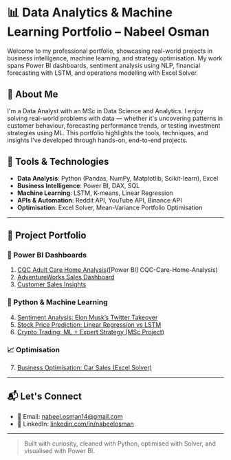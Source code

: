 # 📊 Data Analytics & Machine Learning Portfolio – Nabeel Osman

Welcome to my professional portfolio, showcasing real-world projects in business intelligence, machine learning, and strategy optimisation. My work spans Power BI dashboards, sentiment analysis using NLP, financial forecasting with LSTM, and operations modelling with Excel Solver.

## 🧠 About Me
I'm a Data Analyst with an MSc in Data Science and Analytics. I enjoy solving real-world problems with data — whether it's uncovering patterns in customer behaviour, forecasting performance trends, or testing investment strategies using ML. This portfolio highlights the tools, techniques, and insights I’ve developed through hands-on, end-to-end projects.

## 🧰 Tools & Technologies

- **Data Analysis**: Python (Pandas, NumPy, Matplotlib, Scikit-learn), Excel
- **Business Intelligence**: Power BI, DAX, SQL
- **Machine Learning**: LSTM, K-means, Linear Regression
- **APIs & Automation**: Reddit API, YouTube API, Binance API
- **Optimisation**: Excel Solver, Mean-Variance Portfolio Optimisation

---

## 📂 Project Portfolio

### 🔷 Power BI Dashboards
1. [CQC Adult Care Home Analysis](./1%20-%20Power%20BI%20CQC-Care-Home-Analysis/)([Power BI] CQC-Care-Home-Analysis)
2. [AdventureWorks Sales Dashboard](./2%20-%20Power%20BI%20AdventureWorks-Sales-Dashboard/)
3. [Customer Sales Insights](./3%20-%20Power%20BI%20Customer-Sales-Insights/)

### 🧪 Python & Machine Learning
4. [Sentiment Analysis: Elon Musk’s Twitter Takeover](./4%20-%20Sentiment-Analysis-Elon-Musk-Twitter/)
5. [Stock Price Prediction: Linear Regression vs LSTM](./Stock%20Prediction%20-%20LR%20vs%20LSTM/)
6. [Crypto Trading: ML + Expert Strategy (MSc Project)](./ML%20%2B%20Expert-Trading/)

### 📈 Optimisation
7. [Business Optimisation: Car Sales (Excel Solver)](./Business-Optimisation-Car-Sales-Solver/)

---

## 📬 Let's Connect

- 📧 Email: [nabeel.osman14@gmail.com](mailto:nabeel.osman14@gmail.com)
- 💼 LinkedIn: [linkedin.com/in/nabeelosman](https://linkedin.com/in/nabeelosman)

---

> Built with curiosity, cleaned with Python, optimised with Solver, and visualised with Power BI.
